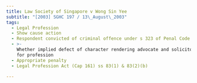 ```yaml
---
title: Law Society of Singapore v Wong Sin Yee
subtitle: "[2003] SGHC 197 / 13\_August\_2003"
tags:
  - Legal Profession
  - Show cause action
  - Respondent convicted of criminal offence under s 323 of Penal Code (Cap 224)
  - >-
    Whether implied defect of character rendering advocate and solicitor unfit
    for profession
  - Appropriate penalty
  - Legal Profession Act (Cap 161) ss 83(1) & 83(2)(b)

---
```


